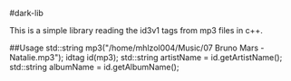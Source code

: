 #dark-lib

This is a simple library reading the id3v1 tags from mp3 files
in c++.

##Usage
		std::string mp3("/home/mhlzol004/Music/07 Bruno Mars - Natalie.mp3");
	        idtag id(mp3);
		std::string artistName = id.getArtistName();
		std::string albumName = id.getAlbumName();

